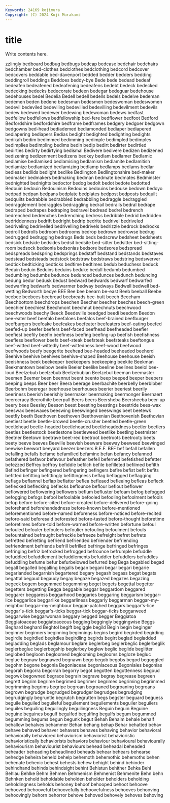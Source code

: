 ```yaml
---
Keywords: 24169 kojimura
Copyright: (C) 2024 Koji Murakami
---
```


# title

Write contents here.



zzlingly bedboard bedbug
bedbugs bedcap bedcase bedchair bedchairs bedchamber bed-clothes bedclothes bedclothing bedcord
bedcover bedcovers beddable bed-davenport bedded bedder bedders bedding beddingroll beddings
Beddoes beddy-bye Bede bede bedead bedeaf bedeafen bedeafened bedeafening bedeafens
bedebt bedeck bedecked bedecking bedecks bedecorate bedeen bedegar bedeguar bedehouse
bedehouses bedel Bedelia Bedell bedell bedells bedels bedelve bedeman bedemen
beden bedene bedesman bedesmen bedeswoman bedeswomen bedevil bedeviled bedeviling bedevilled
bedevilling bedevilment bedevils bedew bedewed bedewer bedewing bedewoman bedews bedfast
bedfellow bedfellows bedfellowship bed-fere bedflower bedfoot Bedford Bedfordshire bedfordshire bedframe
bedframes bedgery bedgoer bedgown bedgowns bed-head bediademed bediamonded bediaper bediapered
bediapering bediapers Bedias bedight bedighted bedighting bedights bedikah bedim bedimmed
bedimming bedimple bedimpled bedimples bedimplies bedimpling bedims bedin bedip bedirt
bedirter bedirtied bedirties bedirty bedirtying bedismal Bedivere bedivere bedizen bedizened
bedizening bedizenment bedizens bedkey bedlam bedlamer Bedlamic bedlamise bedlamised bedlamising
bedlamism bedlamite bedlamitish bedlamize bedlamized bedlamizing bedlamp bedlamps bedlams bedlar
bedless bedlids bedlight bedlike Bedlington Bedlingtonshire bed-maker bedmaker bedmakers bedmaking
bedman bedmate bedmates Bedminster bednighted bednights bedoctor bedog bedolt bedot
bedote bedotted Bedouin bedouin Bedouinism Bedouins bedouins bedouse bedown bedoyo
bedpad bedpan bedpans bedplate bedplates bedpost bedposts bedquilt bedquilts bedrabble
bedrabbled bedrabbling bedraggle bedraggled bedragglement bedraggles bedraggling bedrail bedrails bedral
bedrape bedraped bedrapes bedraping bedravel bedread bedrel bedrench bedrenched bedrenches
bedrenching bedress bedribble bedrid bedridden bedriddenness bedrift bedright bedrip bedrite
bedrivel bedriveled bedriveling bedrivelled bedrivelling bedrivels bedrizzle bedrock bedrocks bedroll
bedrolls bedroom bedrooms bedrop bedrown bedrowse bedrug bedrugged bedrugging bedrugs
Beds beds bedscrew bedsheet bedsheets bedsick bedside bedsides bedsit bedsite
bed-sitter bedsitter bed-sitting-room bedsock bedsonia bedsonias bedsore bedsores bedspread bedspreads
bedspring bedsprings bedstaff bedstand bedstands bedstaves bedstead bedsteads bedstock bedstraw
bedstraws bedstring bedswerver bedtick bedticking bedticks bedtime bedtimes bedub beduchess
beduck Beduin beduin Beduins beduins beduke bedull bedumb bedumbed bedumbing
bedumbs bedunce bedunced bedunces bedunch beduncing bedung bedur bedusk bedust
bedward bedwards bedwarf bedwarfed bedwarfing bedwarfs bedwarmer bedway bedways Bedwell
bedwell bed-wetting Bedworth bedye BEE Bee bee beearn be-east Beeb
beeball Beebe beebee beebees beebread beebreads bee-butt beech Beecham Beechbottom
beechdrops beechen Beecher beecher beeches beech-green beechier beechiest Beechmont beechnut
beechnuts beechwood beechwoods beechy Beeck Beedeville beedged beedi beedom Beedon
bee-eater beef beefalo beefaloes beefalos beef-brained beefburger beefburgers beefcake beefcakes
beefeater beefeaters beef-eating beefed beefed-up beefer beefers beef-faced beefhead beefheaded
beefier beefiest beefily beefin beefiness beefing beefing-up beefish beefishness beefless
beeflower beefs beef-steak beefsteak beefsteaks beeftongue beef-witted beef-wittedly beef-wittedness beef-wood
beefwood beefwoods beefy beegerite beehead bee-headed beeheaded beeherd Beehive beehive
beehives beehive-shaped Beehouse beehouse beeish beeishness beek beekeeper beekeepers beekeeping
beekite Beekman Beekmantown beelbow beele Beeler beelike beeline beelines beelol
bee-loud Beelzebub beelzebub Beelzebubian Beelzebul beeman beemaster beemen Beemer been
beennut beent beento beep beeped beeper beepers beeping beeps Beer
beer Beera beerage beerbachite beerbelly beerbibber Beerbohm beeregar beerhouse beerhouses
beerier beeriest beerily beeriness beerish beerishly beermaker beermaking beermonger Beernaert
beerocracy Beerothite beerpull Beers beers Beersheba Beersheeba beer-up beery bees
Beesley Beeson beest beesting beestings beestride bees-wax beeswax beeswaxes beeswing
beeswinged beeswings beet beetewk beetfly beeth Beethoven beethoven Beethovenian Beethovenish
Beethovian beetiest beetle beetle-browed beetle-crusher beetled beetle-green beetlehead beetle-headed beetleheaded
beetleheadedness beetler beetlers beetles beetlestock beetlestone beetleweed beetlike beetling beetmister
Beetner Beetown beetrave beet-red beetroot beetroots beetrooty beets beety beeve
beeves Beeville beevish beeware beeway beeweed beewinged beewise beewort beeyard
beezer beezers B.E.F. BEF bef befall befallen befalling befalls befame
befamilied befamine befan befancy befanned befathered befavor befavour befeather befell
beferned befetished befetter befezzed Beffrey beffroy befiddle befilch befile befilleted
befilmed befilth Befind befinger befingered befingering befingers befire befist befit
befits befitted befitting befittingly befittingness beflag beflagged beflagging beflags beflannel
beflap beflatter beflea befleaed befleaing befleas befleck beflecked beflecking beflecks
beflounce beflour beflout beflower beflowered beflowering beflowers beflum befluster befoam
befog befogged befogging befogs befool befoolable befooled befooling befoolment befools
befop before before-cited before-created before-delivered before-going beforehand beforehandedness before-known before-mentioned
beforementioned before-named beforeness before-noticed before-recited before-said beforesaid beforested before-tasted before-thought
beforetime beforetimes before-told before-warned before-written befortune befoul befouled befouler befoulers
befoulier befouling befoulment befouls befountained befraught befreckle befreeze befreight befret
befrets befretted befretting befriend befriended befriender befriending befriendment befriends befrill
befrilled befringe befringed befringes befringing befriz befrocked befrogged befrounce befrumple
befuddle befuddled befuddlement befuddlements befuddler befuddlers befuddles befuddling befume befur
befurbelowed befurred beg Bega begabled begad begall begalled begalling begalls
began begani begar begari begarie begarlanded begarnish begartered begary begash
begass begat begats begattal begaud begaudy begay begaze begazed begazes
begazing begeck begem begemmed begemming beget begets begettal begetter begetters
begetting Begga beggable beggar beggardom beggared beggarer beggaress beggarhood beggaries
beggaring beggarism beggar-lice beggarlice beggarlike beggarliness beggarly beggarman beggar-my-neighbor beggar-my-neighbour
beggar-patched beggars beggar's-lice beggar's-tick beggar's-ticks beggar-tick beggar-ticks beggarweed beggarwise beggarwoman
beggary begged begger Beggiatoa Beggiatoaceae beggiatoaceous begging beggingly beggingwise Beggs
Beghard beghard Beghtol begift begiggle begild Begin begin beginger beginner
beginners beginning beginnings begins begird begirded begirding begirdle begirdled begirdles
begirdling begirds begirt beglad begladded begladding beglads beglamour beglare beglerbeg
beglerbeglic beglerbeglik beglerbegluc beglerbegship beglerbey beglew beglic beglide beglitter beglobed
begloom begloomed beglooming beglooms begloze begluc beglue begnaw begnawed begnawn
bego begob begobs begod begoggled begohm begone begonia Begoniaceae begoniaceous
Begoniales begonias begorah begorra begorrah begorry begot begotten begottenness begoud
begowk begowned begrace begrain begrave begray begrease begreen begrett begrim
begrime begrimed begrimer begrimes begriming begrimmed begrimming begrims begripe begroan
begroaned begroaning begroans begrown begrudge begrudged begrudger begrudges begrudging begrudgingly
begruntle begrutch begrutten begs begster beguard beguess beguile beguiled beguileful
beguilement beguilements beguiler beguilers beguiles beguiling beguilingly beguilingness Beguin beguin
Beguine beguine beguines begulf begulfed begulfing begulfs begum begummed begumming
begums begun begunk begut Behah Behaim behale behalf behallow behalves
behammer Behan behang behap Behar behatted behav behave behaved behaver
behavers behaves behaving behavior behavioral behaviorally behaviored behaviorism behaviorist behavioristic
behavioristically behaviorists behaviors behaviour behavioural behaviourally behaviourism behaviourist behaviours behead
beheadal beheaded beheader beheading beheadlined beheads behear behears behearse behedge
beheira beheld behelp behemoth behemothic behemoths behen behenate behenic behest
behests behew behight behind behinder behindhand behinds behindsight behint Behistun
behither Behka Behl Behlau Behlke Behm Behmen Behmenism Behmenist Behmenite
Behn behn Behnken behold beholdable beholden beholder beholders beholding beholdingness
beholds behoney behoof behooped behoot behoove behooved behooveful behoovefully behoovefulness
behooves behooving behoovingly behorn behorror behove behoved behovely behoves behoving
